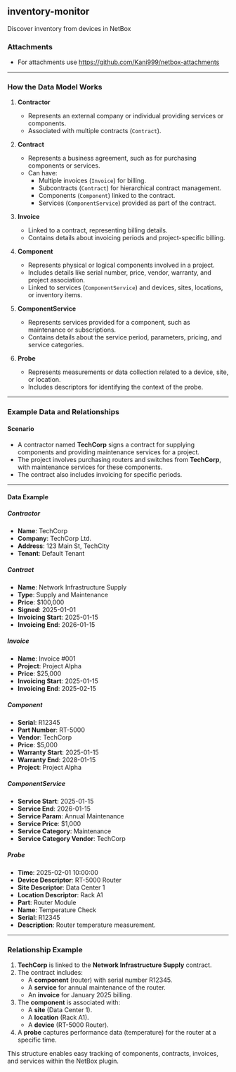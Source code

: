 ## inventory-monitor

Discover inventory from devices in NetBox

### Attachments
- For attachments use https://github.com/Kani999/netbox-attachments 

---

### **How the Data Model Works**
1. **Contractor**
   - Represents an external company or individual providing services or components.
   - Associated with multiple contracts (`Contract`).

2. **Contract**
   - Represents a business agreement, such as for purchasing components or services.
   - Can have:
     - Multiple invoices (`Invoice`) for billing.
     - Subcontracts (`Contract`) for hierarchical contract management.
     - Components (`Component`) linked to the contract.
     - Services (`ComponentService`) provided as part of the contract.

3. **Invoice**
   - Linked to a contract, representing billing details.
   - Contains details about invoicing periods and project-specific billing.

4. **Component**
   - Represents physical or logical components involved in a project.
   - Includes details like serial number, price, vendor, warranty, and project association.
   - Linked to services (`ComponentService`) and devices, sites, locations, or inventory items.

5. **ComponentService**
   - Represents services provided for a component, such as maintenance or subscriptions.
   - Contains details about the service period, parameters, pricing, and service categories.

6. **Probe**
   - Represents measurements or data collection related to a device, site, or location.
   - Includes descriptors for identifying the context of the probe.

---

### **Example Data and Relationships**

#### **Scenario**
- A contractor named **TechCorp** signs a contract for supplying components and providing maintenance services for a project.
- The project involves purchasing routers and switches from **TechCorp**, with maintenance services for these components.
- The contract also includes invoicing for specific periods.

---

#### **Data Example**

##### **Contractor**
- **Name**: TechCorp
- **Company**: TechCorp Ltd.
- **Address**: 123 Main St, TechCity
- **Tenant**: Default Tenant

##### **Contract**
- **Name**: Network Infrastructure Supply
- **Type**: Supply and Maintenance
- **Price**: $100,000
- **Signed**: 2025-01-01
- **Invoicing Start**: 2025-01-15
- **Invoicing End**: 2026-01-15

##### **Invoice**
- **Name**: Invoice #001
- **Project**: Project Alpha
- **Price**: $25,000
- **Invoicing Start**: 2025-01-15
- **Invoicing End**: 2025-02-15

##### **Component**
- **Serial**: R12345
- **Part Number**: RT-5000
- **Vendor**: TechCorp
- **Price**: $5,000
- **Warranty Start**: 2025-01-15
- **Warranty End**: 2028-01-15
- **Project**: Project Alpha

##### **ComponentService**
- **Service Start**: 2025-01-15
- **Service End**: 2026-01-15
- **Service Param**: Annual Maintenance
- **Service Price**: $1,000
- **Service Category**: Maintenance
- **Service Category Vendor**: TechCorp

##### **Probe**
- **Time**: 2025-02-01 10:00:00
- **Device Descriptor**: RT-5000 Router
- **Site Descriptor**: Data Center 1
- **Location Descriptor**: Rack A1
- **Part**: Router Module
- **Name**: Temperature Check
- **Serial**: R12345
- **Description**: Router temperature measurement.

---

### **Relationship Example**
1. **TechCorp** is linked to the **Network Infrastructure Supply** contract.
2. The contract includes:
   - A **component** (router) with serial number R12345.
   - A **service** for annual maintenance of the router.
   - An **invoice** for January 2025 billing.
3. The **component** is associated with:
   - A **site** (Data Center 1).
   - A **location** (Rack A1).
   - A **device** (RT-5000 Router).
4. A **probe** captures performance data (temperature) for the router at a specific time.

This structure enables easy tracking of components, contracts, invoices, and services within the NetBox plugin.
